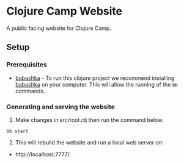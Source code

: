 # Clojure Camp Website

A public facing website for Clojure Camp.

## Setup

### Prerequisites

- [babashka](https://github.com/babashka/babashka) - To run this clojure project we recommend installing [babashka](https://github.com/babashka/babashka) on your computer. This will allow the running of the `bb` commands.

### Generating and serving the website

1. Make changes in src/root.clj then run the command below.

```
bb start
```

2. This will rebuild the website and run a local web server on:

- http://localhost:7777/
